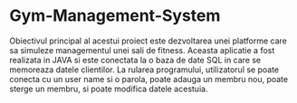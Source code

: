 # Gym-Management-System

Obiectivul principal al acestui proiect este dezvoltarea unei platforme care sa simuleze managementul unei sali de fitness. Aceasta aplicatie a fost realizata in JAVA si este conectata la o baza de date SQL in care se memoreaza datele clientilor. 
La rularea programului, utilizatorul se poate conecta cu un user name si o parola, poate adauga un membru nou, poate sterge un membru, si poate modifica datele acestuia.
